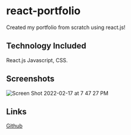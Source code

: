 # react-portfolio
Created my portfolio from scratch using react.js!

## Technology Included
React.js Javascript, CSS.

## Screenshots
![Screen Shot 2022-02-17 at 7 47 27 PM](https://user-images.githubusercontent.com/89158559/154608076-3056e404-bcae-4522-be71-cfee585b1c01.png)

## Links 
[Github](https://github.com/Tgarrey37/react-portfolio)
